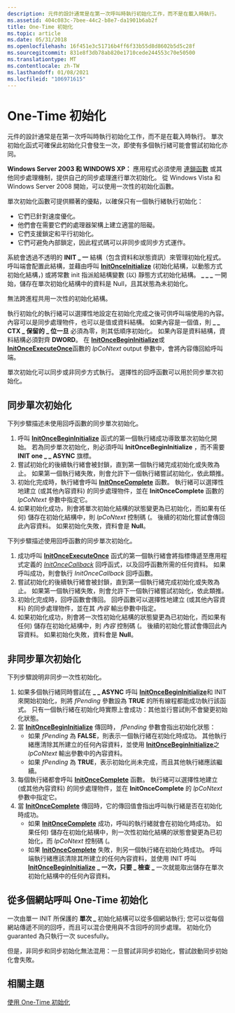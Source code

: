 ```yaml
---
description: 元件的設計通常是在第一次呼叫時執行初始化工作，而不是在載入時執行。
ms.assetid: 404c083c-7bee-44c2-b8e7-da1901b6ab2f
title: One-Time 初始化
ms.topic: article
ms.date: 05/31/2018
ms.openlocfilehash: 16f451e3c51716b4ff6f33b55d8d8602b5d5c28f
ms.sourcegitcommit: 831e8f3db78ab820e1710cede244553c70e50500
ms.translationtype: MT
ms.contentlocale: zh-TW
ms.lasthandoff: 01/08/2021
ms.locfileid: "106971615"
---
```

# <a name="one-time-initialization"></a>One-Time 初始化

元件的設計通常是在第一次呼叫時執行初始化工作，而不是在載入時執行。 單次初始化函式可確保此初始化只會發生一次，即使有多個執行緒可能會嘗試初始化亦同。

**Windows Server 2003 和 WINDOWS XP：** 應用程式必須使用 [連鎖函數](interlocked-variable-access.md) 或其他同步處理機制，提供自己的同步處理進行單次初始化。 從 Windows Vista 和 Windows Server 2008 開始，可以使用一次性的初始化函數。

單次初始化函數可提供顯著的優點，以確保只有一個執行緒執行初始化：

-   它們已針對速度優化。
-   他們會在需要它們的處理器架構上建立適當的阻礙。
-   它們支援鎖定和平行初始化。
-   它們可避免內部鎖定，因此程式碼可以非同步或同步方式運作。

系統會透過不透明的 **INIT \_ 一** 結構（包含資料和狀態資訊）來管理初始化程式。 呼叫端會配置此結構，並藉由呼叫 [**InitOnceInitialize**](/windows/win32/api/synchapi/nf-synchapi-initonceinitialize) (初始化結構，以動態方式初始化結構，) 或將常數 init 指派給結構變數 (以) 靜態方式初始化結構。 **\_ \_ \_** 一開始，儲存在單次初始化結構中的資料是 Null，且其狀態為未初始化。

無法跨進程共用一次性的初始化結構。

執行初始化的執行緒可以選擇性地設定在初始化完成之後可供呼叫端使用的內容。 內容可以是同步處理物件，也可以是值或資料結構。 如果內容是一個值，則 **\_ \_ CTX \_ 保留的 \_ 位一旦** 必須為零，則其低順序初始化。 如果內容是資料結構，資料結構必須對齊 **DWORD**。 在 [**InitOnceBeginInitialize**](/windows/win32/api/synchapi/nf-synchapi-initoncebegininitialize)或 [**InitOnceExecuteOnce**](/windows/win32/api/synchapi/nf-synchapi-initonceexecuteonce)函數的 *lpCoNtext* output 參數中，會將內容傳回給呼叫端。

單次初始化可以同步或非同步方式執行。 選擇性的回呼函數可以用於同步單次初始化。

## <a name="synchronous-one-time-initialization"></a>同步單次初始化

下列步驟描述未使用回呼函數的同步單次初始化。

1.  呼叫 [**InitOnceBeginInitialize**](/windows/win32/api/synchapi/nf-synchapi-initoncebegininitialize) 函式的第一個執行緒成功導致單次初始化開始。 若為同步單次初始化，則必須呼叫 **InitOnceBeginInitialize** ，而不需要 **INIT one \_ \_ ASYNC** 旗標。
2.  嘗試初始化的後續執行緒會被封鎖，直到第一個執行緒完成初始化或失敗為止。 如果第一個執行緒失敗，則會允許下一個執行緒嘗試初始化，依此類推。
3.  初始化完成時，執行緒會呼叫 [**InitOnceComplete**](/windows/win32/api/synchapi/nf-synchapi-initoncecomplete) 函數。 執行緒可以選擇性地建立 (或其他內容資料) 的同步處理物件，並在 **InitOnceComplete** 函數的 *lpCoNtext* 參數中指定它。
4.  如果初始化成功，則會將單次初始化結構的狀態變更為已初始化，而如果有任何) 儲存在初始化結構中，則 *lpCoNtext* 控制碼 (。 後續的初始化嘗試會傳回此內容資料。 如果初始化失敗，資料會是 **Null**。

下列步驟描述使用回呼函數的同步單次初始化。

1.  成功呼叫 [**InitOnceExecuteOnce**](/windows/win32/api/synchapi/nf-synchapi-initonceexecuteonce) 函式的第一個執行緒會將指標傳遞至應用程式定義的 [*InitOnceCallback*](/windows/win32/api/synchapi/nc-synchapi-pinit_once_fn) 回呼函式，以及回呼函數所需的任何資料。 如果呼叫成功，則會執行 *InitOnceCallback* 回呼函數。
2.  嘗試初始化的後續執行緒會被封鎖，直到第一個執行緒完成初始化或失敗為止。 如果第一個執行緒失敗，則會允許下一個執行緒嘗試初始化，依此類推。
3.  初始化完成時，回呼函數會傳回。 回呼函數可以選擇性地建立 (或其他內容資料) 的同步處理物件，並在其 *內容* 輸出參數中指定。
4.  如果初始化成功，則會將一次性初始化結構的狀態變更為已初始化，而如果有任何) 儲存在初始化結構中，則 *內容* 控制碼 (。 後續的初始化嘗試會傳回此內容資料。 如果初始化失敗，資料會是 **Null**。

## <a name="asynchronous-one-time-initialization"></a>非同步單次初始化

下列步驟說明非同步一次性初始化。

1.  如果多個執行緒同時嘗試在 **\_ \_ ASYNC** 呼叫 [**InitOnceBeginInitialize**](/windows/win32/api/synchapi/nf-synchapi-initoncebegininitialize)和 INIT 來開始初始化，則將 *fPending* 參數設為 **TRUE** 的所有線程都能成功執行該函式。 只有一個執行緒在初始化時實際上會成功：其他並行嘗試則不會變更初始化狀態。
2.  當 [**InitOnceBeginInitialize**](/windows/win32/api/synchapi/nf-synchapi-initoncebegininitialize) 傳回時， *fPending* 參數會指出初始化狀態：
    -   如果 *fPending* 為 **FALSE**，則表示一個執行緒在初始化時成功。 其他執行緒應清除其所建立的任何內容資料，並使用 [**InitOnceBeginInitialize**](/windows/win32/api/synchapi/nf-synchapi-initoncebegininitialize)之 *lpCoNtext* 輸出參數中的內容資料。
    -   如果 *fPending* 為 **TRUE**，表示初始化尚未完成，而且其他執行緒應該繼續。
3.  每個執行緒都會呼叫 [**InitOnceComplete**](/windows/win32/api/synchapi/nf-synchapi-initoncecomplete) 函數。 執行緒可以選擇性地建立 (或其他內容資料) 的同步處理物件，並在 **InitOnceComplete** 的 *lpCoNtext* 參數中指定它。
4.  當 [**InitOnceComplete**](/windows/win32/api/synchapi/nf-synchapi-initoncecomplete) 傳回時，它的傳回值會指出呼叫執行緒是否在初始化時成功。
    -   如果 [**InitOnceComplete**](/windows/win32/api/synchapi/nf-synchapi-initoncecomplete) 成功，呼叫的執行緒就會在初始化時成功。 如果任何) 儲存在初始化結構中，則一次性初始化結構的狀態會變更為已初始化，而 *lpCoNtext* 控制碼 (。
    -   如果 [**InitOnceComplete**](/windows/win32/api/synchapi/nf-synchapi-initoncecomplete) 失敗，則另一個執行緒在初始化時成功。 呼叫端執行緒應該清除其所建立的任何內容資料，並使用 INIT 呼叫 [**InitOnceBeginInitialize**](/windows/win32/api/synchapi/nf-synchapi-initoncebegininitialize) **\_ 一次，只要 \_ 檢查 \_** 一次就能取出儲存在單次初始化結構中的任何內容資料。

## <a name="calling-one-time-initialization-from-multiple-sites"></a>從多個網站呼叫 One-Time 初始化

一次由單一 INIT 所保護的 **單次 \_** 初始化結構可以從多個網站執行; 您可以從每個網站傳遞不同的回呼，而且可以混合使用與不含回呼的同步處理。 初始化仍 guaranted 為只執行一次 sucesfully。

但是，非同步和同步初始化無法混用：一旦嘗試非同步初始化，嘗試啟動同步初始化會失敗。

## <a name="related-topics"></a>相關主題

<dl> <dt>

[使用 One-Time 初始化](using-one-time-initialization.md)
</dt> </dl>

 

 
